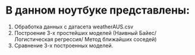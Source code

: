 # В данном ноутбуке представлены:
   1. Обработка данных с датасета weatherAUS.csv
   2. Построение 3-х простейших моделей (Наивный Байес/Логистическая регрессия/ Метод ближайших соседей)
   3. Cравнение 3-х построенных моделей.
